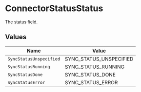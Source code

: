 # ConnectorStatusStatus

The status field.


## Values

| Name                    | Value                   |
| ----------------------- | ----------------------- |
| `SyncStatusUnspecified` | SYNC_STATUS_UNSPECIFIED |
| `SyncStatusRunning`     | SYNC_STATUS_RUNNING     |
| `SyncStatusDone`        | SYNC_STATUS_DONE        |
| `SyncStatusError`       | SYNC_STATUS_ERROR       |